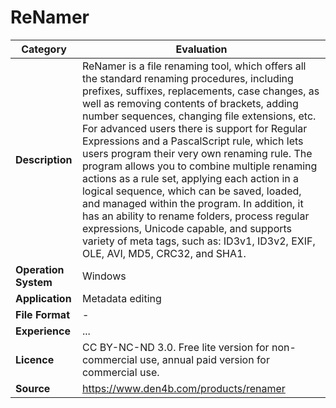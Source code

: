 # ReNamer

| Category | Evaluation |
| --- | --- |
| **Description**  | ReNamer is a file renaming tool, which offers all the standard renaming procedures, including prefixes, suffixes, replacements, case changes, as well as removing contents of brackets, adding number sequences, changing file extensions, etc. For advanced users there is support for Regular Expressions and a PascalScript rule, which lets users program their very own renaming rule. The program allows you to combine multiple renaming actions as a rule set, applying each action in a logical sequence, which can be saved, loaded, and managed within the program. In addition, it has an ability to rename folders, process regular expressions, Unicode capable, and supports variety of meta tags, such as: ID3v1, ID3v2, EXIF, OLE, AVI, MD5, CRC32, and SHA1. |
| **Operation System**  | Windows  |
| **Application**  | Metadata editing  |
| **File Format** | - |
| **Experience** | ... |
| **Licence** | 	CC BY-NC-ND 3.0. Free lite version for non-commercial use, annual paid version for commercial use. |
| **Source** | 	https://www.den4b.com/products/renamer |
